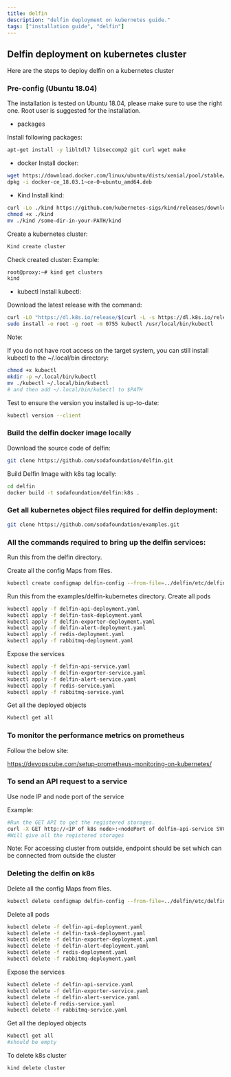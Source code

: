 ```yaml
---
title: delfin
description: "delfin deployment on kubernetes guide."
tags: ["installation guide", "delfin"] 
---
```


## Delfin deployment on kubernetes cluster
Here are the steps to deploy delfin on a kubernetes  cluster 

### Pre-config (Ubuntu 18.04)
The installation is tested on Ubuntu 18.04, please make sure to use the right one.
Root user is suggested for the installation.

* packages

Install following packages:
```bash
apt-get install -y libltdl7 libseccomp2 git curl wget make
```

* docker
Install docker:
```bash
wget https://download.docker.com/linux/ubuntu/dists/xenial/pool/stable/amd64/docker-ce_18.03.1~ce-0~ubuntu_amd64.deb
dpkg -i docker-ce_18.03.1~ce-0~ubuntu_amd64.deb 
```

* Kind
Install kind:
```bash
curl -Lo ./kind https://github.com/kubernetes-sigs/kind/releases/download/v0.11.1/kind-linux-amd64
chmod +x ./kind
mv ./kind /some-dir-in-your-PATH/kind
```
Create a kubernetes cluster:
```bash
Kind create cluster
```
Check created cluster:
Example:
```bash
root@proxy:~# kind get clusters
kind
```
* kubectl
 Install kubectl:
 
 Download the latest release with the command:
```bash
curl -LO "https://dl.k8s.io/release/$(curl -L -s https://dl.k8s.io/release/stable.txt)/bin/linux/amd64/kubectl"
sudo install -o root -g root -m 0755 kubectl /usr/local/bin/kubectl
```
 Note:
 
If you do not have root access on the target system, you can still install kubectl to the ~/.local/bin directory:
```bash
chmod +x kubectl
mkdir -p ~/.local/bin/kubectl
mv ./kubectl ~/.local/bin/kubectl
# and then add ~/.local/bin/kubectl to $PATH
```
Test to ensure the version you installed is up-to-date:
```bash
kubectl version --client
```
### Build the delfin docker image locally
Download the source code of delfin:
```bash
git clone https://github.com/sodafoundation/delfin.git
```

Build Delfin Image with k8s tag locally: 
```bash
cd delfin
docker build -t sodafoundation/delfin:k8s .
```

### Get all kubernetes object files required for delfin deployment:
```bash
git clone https://github.com/sodafoundation/examples.git
```
### All the commands required to bring up the delfin services:
Run this from the delfin directory.

Create all the config Maps from files.
```bash
kubectl create configmap delfin-config --from-file=../delfin/etc/delfin/
```
Run this from the examples/delfin-kubernetes directory.
Create all pods
```bash
kubectl apply -f delfin-api-deployment.yaml
kubectl apply -f delfin-task-deployment.yaml
kubectl apply -f delfin-exporter-deployment.yaml
kubectl apply -f delfin-alert-deployment.yaml
kubectl apply -f redis-deployment.yaml
kubectl apply -f rabbitmq-deployment.yaml
```
Expose the services
```bash
kubectl apply -f delfin-api-service.yaml
kubectl apply -f delfin-exporter-service.yaml
kubectl apply -f delfin-alert-service.yaml
kubectl apply -f redis-service.yaml
kubectl apply -f rabbitmq-service.yaml
```
Get all the deployed objects
```bash
Kubectl get all
```
### To monitor the performance metrics on prometheus
Follow the below site:

https://devopscube.com/setup-prometheus-monitoring-on-kubernetes/

### To send an API request to a service
Use node IP and node port of the service

Example:
```bash
#Run the GET API to get the registered storages.
curl -X GET http://<IP of k8s node>:<nodePort of delfin-api-service SVC>/v1/storages
#Will give all the registered storages
```
Note:
For accessing cluster from outside, endpoint should be set which can be connected from outside the cluster
### Deleting the delfin on k8s
Delete all the config Maps from files.
```bash
kubectl delete configmap delfin-config --from-file=../delfin/etc/delfin/
```
Delete all pods 
```bash
kubectl delete -f delfin-api-deployment.yaml
kubectl delete -f delfin-task-deployment.yaml
kubectl delete -f delfin-exporter-deployment.yaml
kubectl delete -f delfin-alert-deployment.yaml
kubectl delete -f redis-deployment.yaml
kubectl delete -f rabbitmq-deployment.yaml
```
Expose the services
```bash
kubectl delete -f delfin-api-service.yaml
kubectl delete -f delfin-exporter-service.yaml
kubectl delete -f delfin-alert-service.yaml
kubectl delete-f redis-service.yaml
kubectl delete -f rabbitmq-service.yaml
```
Get all the deployed objects
```bash
Kubectl get all
#should be empty
```
To delete k8s cluster
```bash
kind delete cluster
```
